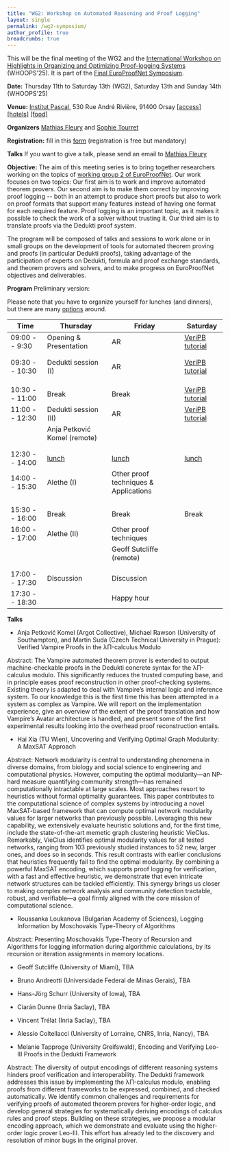 ```yaml
---
title: "WG2: Workshop on Automated Reasoning and Proof Logging"
layout: single
permalink: /wg2-symposium/
author_profile: true
breadcrumbs: true
---
```


This will be the final meeting of the WG2 and the [International Workshop on Highlights in Organizing and Optimizing Proof-logging Systems](https://jakobnordstrom.se/WHOOPS25/) (WHOOPS'25). It is part of the [Final EuroProofNet Symposium](https://europroofnet.github.io/Symposium/).

**Date:** Thursday 11th to Saturday 13th (WG2), Saturday 13th and Sunday 14th (WHOOPS'25)

**Venue:**  [Institut Pascal](https://www.institut-pascal.universite-paris-saclay.fr/), 530 Rue André Rivière, 91400 Orsay [[access]](../Access) [[hotels]](../Hotels) [[food]](../Food)

**Organizers** [Mathias Fleury](https://cca.informatik.uni-freiburg.de/fleury/) and [Sophie Tourret](https://members.loria.fr/sophie.tourret/)

**Registration:** fill in this [form](https://forms.gle/QLFzh3Ugv5WgkhZr7) (registration is free but mandatory)

**Talks** If you want to give a talk, please send an email to [Mathias Fleury](https://cca.informatik.uni-freiburg.de/fleury/)

**Objective:** The aim of this meeting series is to bring together researchers working on the topics of [working group 2 of EuroProofNet](https://europroofnet.github.io/wg2/). Our work focuses on two topics: Our first aim is to work and improve automated theorem provers. Our second aim is to make them correct by improving proof logging -- both in an attempt to produce short proofs but also to work on proof formats that support many features instead of having one format for each required feature. Proof logging is an important topic, as it makes it possible to check the work of a solver without trusting it. Our third aim is to translate proofs via the Dedukti proof system.

The program will be composed of talks and sessions to work alone or in small groups on the development of tools for automated theorem proving and proofs (in particular Dedukti proofs), taking advantage of the participation of experts on Dedukti, formula and proof exchange standards, and theorem provers and solvers, and to make progress on EuroProofNet objectives and deliverables.

**Program** Preliminary version:

Please note that you have to organize yourself for lunches (and dinners), but there are many [options](../Food) around.

| Time           | Thursday                     | Friday                                | Saturday                                               |
|----------------|------------------------------|---------------------------------------|--------------------------------------------------------|
| 09:00 -- 9:30  | Opening & Presentation       | AR                                    | [VeriPB tutorial](https://jakobnordstrom.se/WHOOPS25/) |
|                |                              |                                       |                                                        |
|                |                              |                                       |                                                        |
| 09:30 -- 10:30 | Dedukti session (I)          | AR                                    | [VeriPB tutorial](https://jakobnordstrom.se/WHOOPS25/) |
|                |                              |                                       |                                                        |
|                |                              |                                       |                                                        |
|                |                              |                                       |                                                        |
| 10:30 -- 11:00 | Break                        | Break                                 | [VeriPB tutorial](https://jakobnordstrom.se/WHOOPS25/) |
| 11:00 -- 12:30 | Dedukti session (II)         | AR                                    | [VeriPB tutorial](https://jakobnordstrom.se/WHOOPS25/) |
|                | Anja Petković Komel (remote) |                                       |                                                        |
|                |                              |                                       |                                                        |
|                |                              |                                       |                                                        |
| 12:30 -- 14:00 | [lunch](../Food)             | [lunch](../Food)                      | [lunch](../Food)                                       |
| 14:00 -- 15:30 | Alethe (I)                   | Other proof techniques & Applications |                                                        |
|                |                              |                                       |                                                        |
|                |                              |                                       |                                                        |
|                |                              |                                       |                                                        |
| 15:30 -- 16:00 | Break                        | Break                                 | Break                                                  |
| 16:00 -- 17:00 | Alethe (II)                  | Other proof techniques                |                                                        |
|                |                              | Geoff Sutcliffe (remote)               |                                                        |
|                |                              |                                       |                                                        |
|                |                              |                                       |                                                        |
| 17:00 -- 17:30 | Discussion                   | Discussion                            |                                                        |
| 17:30 -- 18:30 |                              | Happy hour                            |                                                        |


**Talks**

+ Anja Petković Komel (Argot Collective), Michael Rawson (University of Southampton), and Martin Suda (Czech Technical University in Prague): Verified Vampire Proofs in the λΠ-calculus Modulo

Abstract: The Vampire automated theorem prover is extended to output machine-checkable proofs in the Dedukti concrete syntax for the λΠ-calculus modulo. This significantly reduces the trusted computing base, and in principle eases proof reconstruction in other proof-checking systems. Existing theory is adapted to deal with Vampire’s internal logic and inference system. To our knowledge this is the first time this has been attempted in a system as complex as Vampire. We will report on the implementation experience, give an overview of the extent of the proof translation and how Vampire’s Avatar architecture is handled, and present some of the first experimental results looking into the overhead proof reconstruction entails. 


+ Hai Xia (TU Wien), Uncovering and Verifying Optimal Graph Modularity: A MaxSAT Approach

Abstract: Network modularity is central to understanding phenomena in
diverse domains, from biology and social science to engineering and
computational physics. However, computing the optimal modularity—an
NP-hard measure quantifying community strength—has remained
computationally intractable at large scales. Most approaches resort to
heuristics without formal optimality guarantees. This paper
contributes to the computational science of complex systems by
introducing a novel MaxSAT-based framework that can compute optimal
network modularity values for larger networks than previously
possible. Leveraging this new capability, we extensively evaluate
heuristic solutions and, for the first time, include the
state-of-the-art memetic graph clustering heuristic
VieClus. Remarkably, VieClus identifies optimal modularity values for
all tested networks, ranging from 103 previously studied instances to
52 new, larger ones, and does so in seconds. This result contrasts
with earlier conclusions that heuristics frequently fail to find the
optimal modularity. By combining a powerful MaxSAT encoding, which
supports proof logging for verification, with a fast and effective
heuristic, we demonstrate that even intricate network structures can
be tackled efficiently. This synergy brings us closer to making
complex network analysis and community detection tractable, robust,
and verifiable—a goal firmly aligned with the core mission of
computational science.


+ Roussanka Loukanova (Bulgarian Academy of Sciences), Logging Information by Moschovakis Type-Theory of Algorithms

Abstract: Presenting Moschovakis Type-Theory of Recursion and Algorithms for logging information during algorithmic calculations, by its recursion or iteration assignments in memory locations.

+ Geoff Sutcliffe (University of Miami), TBA  <!-- Friday -->

+ Bruno Andreotti (Universidade Federal de Minas Gerais), TBA  <!-- Thursday afternoon -->

+ Hans-Jörg Schurr (University of Iowa), TBA  <!-- Thursday afternoon -->

+ Ciarán Dunne (Inria Saclay), TBA

+ Vincent Trélat (Inria Saclay), TBA  <!-- methode B smtlib -->

+ Alessio Coltellacci (University of Lorraine, CNRS, Inria, Nancy), TBA <!-- long-->

+ Melanie Tapproge (University Greifswald), Encoding and Verifying Leo-III Proofs in the Dedukti Framework

Abstract: 
The diversity of output encodings of different reasoning systems hinders proof verification and interoperability. The Dedukti framework addresses this issue by implementing the λΠ-calculus modulo, enabling proofs from different frameworks to be expressed, combined, and checked automatically. We identify common challenges and requirements for verifying proofs of automated theorem provers for higher-order logic, and develop general strategies for systematically deriving encodings of calculus rules and proof steps. Building on these strategies, we propose a modular encoding approach, which we demonstrate and evaluate using the higher-order logic prover Leo-III. This effort has already led to the discovery and resolution of minor bugs in the original prover.

<!--
**Objectives/Deliverables:**
  - D10. Release of software for translating proofs coming from important proof systems based on set theory like Mizar, Atelier B or TLAPS to Dedukti and back.
-->
